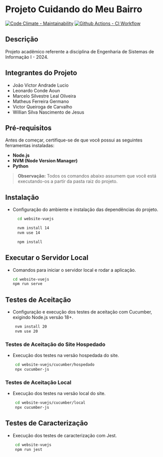 # Projeto Cuidando do Meu Bairro

[![Code Climate - Maintainability](https://api.codeclimate.com/v1/badges/cf0f9b5b94b02433b155/maintainability)](https://codeclimate.com/github/Marcelo-Ol/CuidandoMeuBairroESI/maintainability)
[![Github Actions - CI Workflow](https://github.com/Marcelo-Ol/CuidandoMeuBairroESI/actions/workflows/ci.yml/badge.svg?branch=master)](https://github.com/Marcelo-Ol/CuidandoMeuBairroESI/actions/workflows/ci.yml)

## Descrição

Projeto acadêmico referente a disciplina de Engenharia de Sistemas de Informação I - 2024.

## Integrantes do Projeto
- João Victor Andrade Lucio
- Leonardo Conde Aoun
- Marcelo Silvestre Leal Oliveira
- Matheus Ferreira Germano
- Victor Queiroga de Carvalho
- Willian Silva Nascimento de Jesus

## Pré-requisitos

Antes de começar, certifique-se de que você possui as seguintes ferramentas instaladas:

- **Node.js**
- **NVM (Node Version Manager)**
- **Python**

> **Observação:** Todos os comandos abaixo assumem que você está executando-os a partir da pasta raiz do projeto.

## Instalação

- Configuração do ambiente e instalação das dependências do projeto.

   ```bash
     cd website-vuejs
  ``` 
  ```bash
    nvm install 14  
    nvm use 14
  ```
  ```bash
    npm install
  ```

## Executar o Servidor Local

- Comandos para iniciar o servidor local e rodar a aplicação.

   ```bash
   cd website-vuejs
   npm run serve
  ``` 

## Testes de Aceitação

- Configuração e execução dos testes de aceitação com Cucumber, exigindo Node.js versão 18+.
  
   ```bash
    nvm install 20
    nvm use 20
  ``` 

### Testes de Aceitação do Site Hospedado

- Execução dos testes na versão hospedada do site.
  
   ```bash
    cd website-vuejs/cucumber/hospedado
    npx cucumber-js
  ``` 

### Testes de Aceitação Local

- Execução dos testes na versão local do site.
  
   ```bash
    cd website-vuejs/cucumber/local
    npx cucumber-js
  ``` 

## Testes de Caracterização

- Execução dos testes de caracterização com Jest.

   ```bash
    cd website-vuejs
    npm run jest
  ``` 
